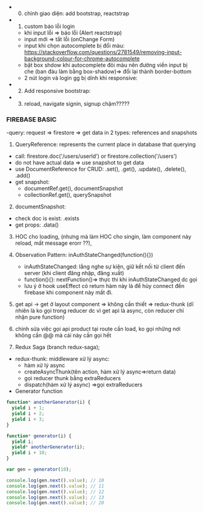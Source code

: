 - 0. chỉnh giao diện: add bootstrap, reactstrap
- 1. custom báo lỗi login
    + khi input lỗi => báo lỗi (Alert reactstrap)
    + input mới => tắt lỗi (onChange Form)
    + input khi chọn autocomplete bị đổi màu: https://stackoverflow.com/questions/2781549/removing-input-background-colour-for-chrome-autocomplete
    + bật box shdow khi autocomplete đỏi màu nên đường viền input bị che (ban đàu làm bằng box-shadow)=> đổi lại thành border-bottom
    + 2 nút login và login gg bị dính khi responsive: 
- 2. Add responsive bootstrap:
- 3. reload, navigate signin, signup chậm?????

### FIREBASE BASIC

 -query: request => firestore => get data in 2 types: references and snapshots
1. QueryReference: represents the current place in database that querying
- call: firestore.doc('/users/userId') or firestore.collection('/users')
- do not have actual data => use snapshot to get data
- use DocumentReference for CRUD: .set(), .get(), .update(), .delete(), .add()
- get snapshot: 
    + documentRef.get(), documentSnapshot
    + collectionRef.get(), querySnapshot

2. documentSnapshot: 
-  check doc is exist: .exists
-  get props: .data()
3. HOC cho loading, (nhưng mà làm HOC cho singin, làm component này reload, mất message erorr ??),

4. Observation Pattern: inAuthStateChanged(function(){})
   - inAuthStateChanged: lắng nghe sự kiện, giữ kết nối từ client đến server (khi client đăng nhập, đăng xuất)
   - function(){}: nextFunction()=> thực thi khi inAuthStateChanged dc gọi
   - lưu ý ở hook useEffect có return hàm này là để hủy connect đến firebase khi component này mất đi.
5. get api -> get ở layout component => không cần thiết => redux-thunk (dĩ nhiên là ko gọi trong reducer dc vì get api là async, còn reducer chỉ nhận pure function)
6. chỉnh sửa việc gọi api product tại route cần load, ko gọi những nơi không cần @@ mà cái này cần gọi hết
7. Redux Saga (branch redux-saga);
+ redux-thunk: middleware xử lý async:
    - hàm xử lý async
    - createAsyncThunk(tên action, hàm xử lý async=>return data)
    - gọi reducer thunk bằng extraReducers
    - dispatch(hàm xử lý async) =>gọi extraReducers
+ Generator function
```js
function* anotherGenerator(i) {
  yield i + 1;
  yield i + 2;
  yield i + 3;
}

function* generator(i) {
  yield i;
  yield* anotherGenerator(i);
  yield i + 10;
}

var gen = generator(10);

console.log(gen.next().value); // 10
console.log(gen.next().value); // 11
console.log(gen.next().value); // 12
console.log(gen.next().value); // 13
console.log(gen.next().value); // 20
```

